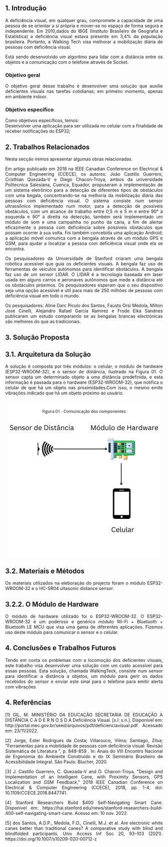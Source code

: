 <h2>1. Introdução</h2>
<p align="justify">
A deficiência visual, em qualquer grau, compromete a capacidade de uma pessoa de se orientar a si própria e
mover-se no espaço de forma segura e independente. Em 2010,dados do IBGE (Instituto Brasileiro de Geografia e Estatística) a deficiência visual estava presente em 3,4% da população brasileira. 
  Portanto, a Walking Tech visa melhorar a mobilização diária de pessoas com deficiência visual.
</p>
<p align="justify">
Está sendo desenvolvido um algoritmo para lidar com a distância entre os objetos e a comunicação com o telefone através de Socket.
</p>

<h3>Objetivo geral</h3>
<p align="justify">
O objetivo geral desse trabalho é desenvolver uma solução que auxilie deficientes visuais nas tarefas cotidianas, em primeiro momento, apenas em ambiente indoor.
</p>

<h3>Objetivo específico</h3>
<p align="justify">
Como objetivos específicos, temos: </br>
Desenvolver uma aplicação para ser utilizada no celular com a finalidade de receber notificações do ESP32;
</p>

<h2>2. Trabalhos Relacionados</h2>
<p align="justify">
Nesta secção iremos apresentar algumas obras relacionadas.
</p>
<p align="justify">
Em artigo publicado em 2018 na IEEE Canadian Conference on Electrical & Computer Engineering (CCECE), os autores: João Castillo Guerrero, Cristhian Quezada-V e Diego Chacon-Troya, ambos da universidade Politecnica Salesiana, Cuenca, Equador, propuseram a implementação de um sistema eletrônico para a detecção de diferentes tipos de obstáculos com uma begala, concentrando-se na melhoria da mobilização diária das pessoas com deficiência visual. O sistema consiste num sensor ultrassônico implementado num motor, para a detecção de possíveis obstáculos, com um alcance de trabalho entre 0,5 m e 5 m e entre 90° à esquerda e 90° à direita na detecção, também será implementado um módulo de som e uma campainha no punho da cana, a fim de alertar eficazmente a pessoa com deficiência sobre possíveis obstáculos que possam ocorrer à sua volta. Foi também concebida uma aplicação Android; a aplicação móvel comunica com a bengala através de um módulo GPS e GSM, para ajudar a localizar a pessoa com deficiência visual onde ela se encontra.
</p>


<p align="justify">
  Os pesquisadores da Universidade de Stanford criaram uma bengala robótica acessível que guia os deficientes visuais. A bengala faz uso de ferramentas de veículos autónomos para identificar obstáculos. A bengala faz uso de um sensor LIDAR. O LIDAR é a tecnologia baseada em laser usada em alguns carros e aeronaves autônomos que mede a distância até os obstáculos próximos.
  Os pesquisadores esperam que o seu dispositivo seja uma opção acessível e útil para mais de 250 milhões de pessoas com deficiência visual em todo o mundo.
</p>

<p align="justify">
Os pesquisadores: Aline Darc Piculo dos Santos, Fausto Orsi Médola, Milton José Cinelli, Alejandro Rafael García Ramirez e Frode Eika Sandnes publicaram um estudo comparando se as bengalas brancas electrónicas são melhores do que as tradicionais.
</p>

<h2> 3. Solução Proposta</h2>

<h2> 3.1. Arquitetura da Solução</h2>
<p align="justify">
A solução é composta por três módulos: o celular, o módulo de hardware (ESP32-WROOM-32), e o sensor de distância, ilustrado na Figura 01. 
O sensor capta um determinado objeto a uma distância predefinida, e esta informação é passada para o hardware (ESP32-WROOM-32), que notifica o celular de que há um objeto nas proximidades.Com isso, o mesmo emite vibrações indicado que há um objeto próximo ao usuário.
 </p>
 
<p align="center">
<img src="imgs/mdls_comp.png" />
</p>

<h2>3.2. Materiais e Métodos</h2>
 
<p align="justify">
Os materiais utilizados na eleboração do projecto foram o módulo ESP32-WROOM-32 e o HC-SR04 ultasonic distance sensor. 
</p>

<h2>3.2.2. O Módulo de Hardware</h2>
<p align="justify">
O módulo de hardware utilizado foi o ESP32-WROOM-32. O ESP32-WROOM-32 é um poderoso e genérico módulo Wi-Fi + Bluetooth + Bluetooth LE MCU que visa uma gama de diferentes aplicações. Fizemos uso deste módulo para comunicar o sensor e o celular.
</p>

<h2>4. Conclusões e Trabalhos Futuros</h2>

<p align="justify">
Tendo em conta os problemas com a locomoção dos deficientes visuais, este trabalho visa desenvolver uma solução com um custo acessível para essas pessoas. Esta solução, chamada WalkingTeck, consiste num sensor para identificar a distância a objetos, um módulo para gerir os dados recebidos do sensor e enviar este sinal para o telefone para emitir alerta com vibrações.
</p>

<h2>4. Referências</h2>
<p align="justify">
[1] GIL, M. MINISTÉRIO DA EDUCAÇÃO SECRETARIA DE EDUCAÇÃO A DISTÂNCIA C A D E R N O S D A Deficiência Visual. [s.l: s.n.]. Disponível em: http://portal.mec.gov.br/seed/arquivos/pdf/deficienciavisual.pdf. Acessado em: 23/11/2022.
</p>
  
<p align="justify">
  [2] Jorge, Ester Rodrigues da Costa; Villarouco, Vilma; Santiago, Zilsa; "Ferramentas para a mobilidade de pessoas com deficiência visual: Revisão           Sistemática de Literatura ", p. 848-859 . In: Anais do VIII Encontro Nacional de Ergonomia do Ambiente Construído e do IX Seminário Brasileiro de         Acessibilidade Integral. São Paulo: Blucher, 2020.
 </p>
 <p align="justify">
  [3] J. Castillo Guerrero, C. Quezada-V and D. Chacon-Troya, "Design and Implementation of an Intelligent Cane, with Proximity Sensors, GPS Localization and GSM Feedback," 2018 IEEE Canadian Conference on Electrical & Computer Engineering (CCECE), 2018, pp. 1-4, doi: 10.1109/CCECE.2018.8447741.
 </p>
 
 <p align="justify">
  [4] Stanford Researchers Build $400 Self-Navigating Smart Cane. Disponível em: https://hai.stanford.edu/news/stanford-researchers-build-400-self-navigating-smart-cane. Acesso em: 10 nov. 2022. 
  </p>
  
 <p align="justify">
 [5] dos Santos, A.D.P., Medola, F.O., Cinelli, M.J. et al. Are electronic white canes better than traditional canes? A comparative study with blind and blindfolded participants. Univ Access Inf Soc 20, 93–103 (2021). https://doi.org/10.1007/s10209-020-00712-z
 </p>
 


